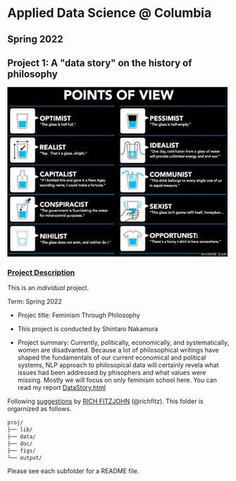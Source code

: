 # Applied Data Science @ Columbia
## Spring 2022
## Project 1: A "data story" on the history of philosophy

<img src="figs/100126-the-glass.jpeg" width="500">

### [Project Description](doc/)
This is an *individual* project. 

Term: Spring 2022

+ Projec title: Feminism Through Philosophy
+ This project is conducted by Shintaro Nakamura

+ Project summary: Currently, politically, economically, and systematically, women are disadvanted. Because a lot of philosophical writings have shaped the fundamentals of our current economical and political systems, NLP approach to philosopical data will certainly revela what issues had been addressed by phisophers and what values were missing. Mostly we will focus on only feminism school here. You can read my report [DataStory.html](doc/)

Following [suggestions](http://nicercode.github.io/blog/2013-04-05-projects/) by [RICH FITZJOHN](http://nicercode.github.io/about/#Team) (@richfitz). This folder is orgarnized as follows.

```
proj/
├── lib/
├── data/
├── doc/
├── figs/
└── output/
```

Please see each subfolder for a README file.
